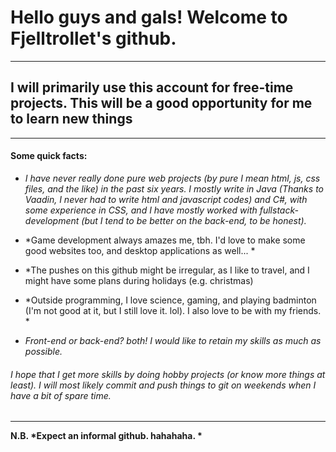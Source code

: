 # Hello guys and gals! Welcome to Fjelltrollet's github.  
------
## I will primarily use this account for free-time projects. This will be a good opportunity for me to learn new things
-----
#### Some quick facts:

* *I have never really done pure web projects (by pure I mean html, js, css files, and the like) in the past six years. I mostly write in Java (Thanks to Vaadin, I never had to  write html and javascript codes) and C#, with some experience in CSS, and I have mostly worked with fullstack-development (but I tend to be better on the back-end, to be honest).*

* *Game development always amazes me, tbh.  I'd love to make some good websites too, and desktop applications as well... *

* *The pushes on this github might be irregular, as I like to travel, and I might have some plans during holidays (e.g. christmas) 

* *Outside programming, I love science, gaming, and playing badminton (I'm not good at it, but I still love it. lol). I also love to be with my friends. *

* *Front-end or back-end? both! I would like to retain my skills as much as possible.*

###### I hope that I get more skills by doing hobby projects (or know more things at least). I will most likely commit and push things to git on weekends when I have a bit of spare time.
----------
__N.B. *Expect an informal github. hahahaha. *__
